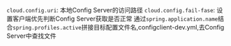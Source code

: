 `cloud.config.uri`: 本地Config Server的访问路径
`cloud.config.fail-fase`: 设置客户端优先判断Config Server获取是否正常
通过`spring.application.name`结合`spring.profiles.active`拼接目标配置文件名,configclient-dev.yml,去Config Server中查找文件